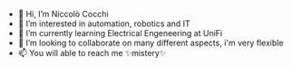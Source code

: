 - 👋 Hi, I’m Niccolò Cocchi
- 👀 I’m interested in automation, robotics and IT
- 🌱 I’m currently learning Electrical Engeneering at UniFi
- 💞️ I’m looking to collaborate on many different aspects, i'm very flexible
- 📫 You will able to reach me ✨mistery✨


